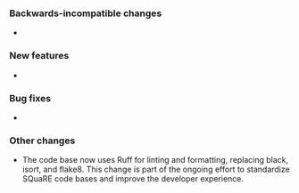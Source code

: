 <!-- Delete the sections that don't apply -->

### Backwards-incompatible changes

-

### New features

-

### Bug fixes

-

### Other changes

- The code base now uses Ruff for linting and formatting, replacing black, isort, and flake8. This change is part of the ongoing effort to standardize SQuaRE code bases and improve the developer experience.
